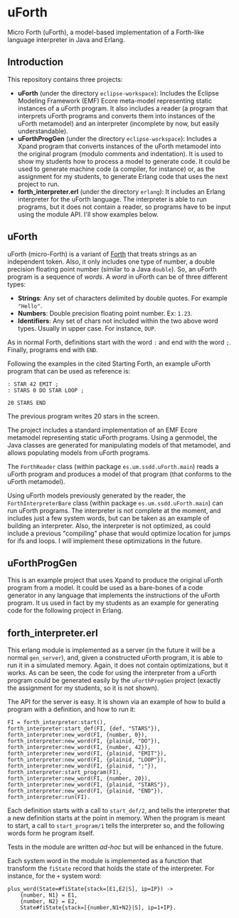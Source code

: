 uForth
======

Micro Forth (uForth), a model-based implementation of a Forth-like
language interpreter in Java and Erlang.

## Introduction ##

This repository contains three projects:

- **uForth** (under the directory `eclipse-workspace`): Includes
  the Eclipse Modeling Framework (EMF) Ecore meta-model representing
  static instances of a uForth program. It also includes a reader (a
  program that interprets uForth programs and converts them into
  instances of the uForth metamodel) and an interpreter (incomplete by
  now, but easily understandable).
- **uForthProgGen** (under the directory `eclipse-workspace`):
  Includes a Xpand program that converts instances of the uForth
  metamodel into the original program (modulo comments and
  indentation). It is used to show my students how to process a model
  to generate code. It could be used to generate machine code (a
  compiler, for instance) or, as the assignment for my students, to
  generate Erlang code that uses the next project to run.
- **forth_interpreter.erl** (under the directory `erlang`): It
  includes an Erlang interpreter for the uForth language. The
  interpreter is able to run programs, but it does not contain a
  reader, so programs have to be input using the module API. I'll show
  examples below.

## uForth ##

uForth (micro-Forth) is a variant of
[Forth](http://www.forth.com/starting-forth/) that treats strings as
an independent token. Also, it only includes one type of number, a
double precision floating point number (similar to a Java `double`).
So, an uForth program is a sequence of *words*. A *word* in uForth can
be of three different types:

- **Strings**: Any set of characters delimited by double quotes. For
  example `"Hello"`.
- **Numbers**: Double precision floating point number. Ex: `1.23`.
- **Identifiers**: Any set of chars not included within the two above
  word types. Usually in upper case. For instance, `DUP`.

As in normal Forth, definitions start with the word `:` and end with
the word `;`. Finally, programs end with `END`.

Following the examples in the cited Starting Forth, an example uForth
program that can be used as reference is:

    : STAR 42 EMIT ;
    : STARS 0 DO STAR LOOP ;

    20 STARS END

The previous program writes 20 stars in the screen.

The project includes a standard implementation of an EMF Ecore
metamodel representing static uForth programs. Using a genmodel, the
Java classes are generated for manipulating models of that metamodel,
and allows populating models from uForth programs.

The `ForthReader` class (within package `es.um.ssdd.uForth.main`)
reads a uForth program and produces a model of that program (that
conforms to the uForth metamodel).

Using uForth models previously generated by the reader, the
`ForthInterpreterBare` class (within package `es.um.ssdd.uForth.main`)
can run uForth programs. The interpreter is not complete at the
moment, and includes just a few system words, but can be taken as an
example of building an interpreter. Also, the interpreter is not
optimized, as could include a previous "compiling" phase that would
optimize location for jumps for ifs and loops. I will implement these
optimizations in the future.

## uForthProgGen ##

This is an example project that uses Xpand to produce the original
uForth program from a model. It could be used as a bare-bones of a
code generator in any language that implements the instructions of the
uForth program. It us used in fact by my students as an example for
generating code for the following project in Erlang.

## forth_interpreter.erl ##

This erlang module is implemented as a server (in the future it will
be a normal `gen_server`), and, given a constructed uForth program, it
is able to run it in a simulated memory. Again, it does not contain
optimizations, but it works. As can be seen, the code for using the
interpreter from a uForth program could be generated easily by the
`uForthProgGen` project (exactly the assignment for my students, so
it is not shown).

The API for the server is easy. It is shown via an example of how to
build a program with a definition, and how to run it:

    FI = forth_interpreter:start(),
    forth_interpreter:start_def(FI, {def, "STARS"}),
    forth_interpreter:new_word(FI, {number, 0}),
    forth_interpreter:new_word(FI, {plainid, "DO"}),
    forth_interpreter:new_word(FI, {number, 42}),
    forth_interpreter:new_word(FI, {plainid, "EMIT"}),
    forth_interpreter:new_word(FI, {plainid, "LOOP"}),
    forth_interpreter:new_word(FI, {plainid, ";"}),
    forth_interpreter:start_program(FI),
    forth_interpreter:new_word(FI, {number, 20}),
    forth_interpreter:new_word(FI, {plainid, "STARS"}),
    forth_interpreter:new_word(FI, {plainid, "END"}),
    forth_interpreter:run(FI).

Each definition starts with a call to `start_def/2`, and tells the
interpreter that a new definition starts at the point in memory. When
the program is meant to start, a call to `start_program/1` tells the
interpreter so, and the following words form he program itself.

Tests in the module are written *ad-hoc* but will be enhanced in the
future.

Each system word in the module is implemented as a function that
transform the `fiState` record that holds the state of the
interpreter. For instance, for the `+` system word:

    plus_word(State=#fiState{stack=[E1,E2|S], ip=IP}) ->
        {number, N1} = E1,
        {number, N2} = E2,
        State#fiState{stack=[{number,N1+N2}|S], ip=1+IP}.
